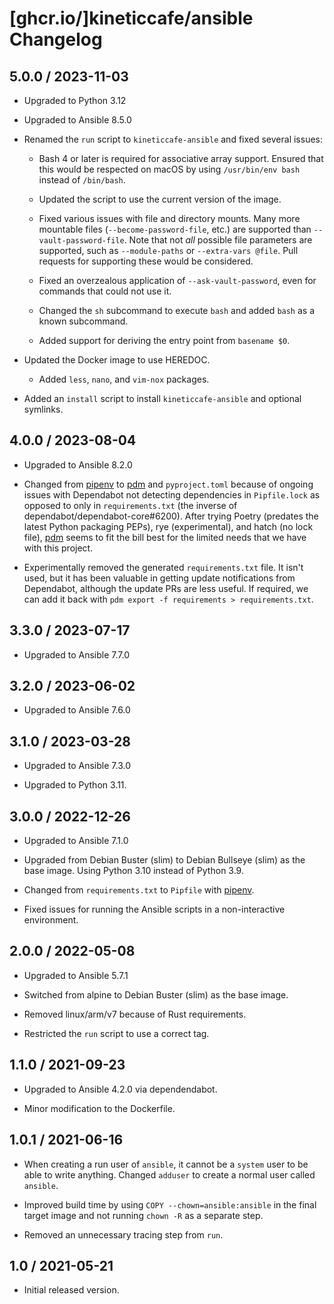 # [ghcr.io/]kineticcafe/ansible Changelog

## 5.0.0 / 2023-11-03

- Upgraded to Python 3.12

- Upgraded to Ansible 8.5.0

- Renamed the `run` script to `kineticcafe-ansible` and fixed several issues:

  - Bash 4 or later is required for associative array support. Ensured that
    this would be respected on macOS by using `/usr/bin/env bash` instead of
    `/bin/bash`.

  - Updated the script to use the current version of the image.

  - Fixed various issues with file and directory mounts. Many more mountable
    files (`--become-password-file`, etc.) are supported than
    `--vault-password-file`. Note that not _all_ possible file parameters are
    supported, such as `--module-paths` or `--extra-vars @file`. Pull requests
    for supporting these would be considered.

  - Fixed an overzealous application of `--ask-vault-password`, even for
    commands that could not use it.

  - Changed the `sh` subcommand to execute `bash` and added `bash` as a known
    subcommand.

  - Added support for deriving the entry point from `basename $0`.

- Updated the Docker image to use HEREDOC.

  - Added `less`, `nano`, and `vim-nox` packages.

- Added an `install` script to install `kineticcafe-ansible` and optional
  symlinks.

## 4.0.0 / 2023-08-04

- Upgraded to Ansible 8.2.0

- Changed from [pipenv][] to [pdm][] and `pyproject.toml` because of ongoing
  issues with Dependabot not detecting dependencies in `Pipfile.lock` as
  opposed to only in `requirements.txt` (the inverse of
  dependabot/dependabot-core#6200). After trying Poetry (predates the latest
  Python packaging PEPs), rye (experimental), and hatch (no lock file), [pdm][]
  seems to fit the bill best for the limited needs that we have with this
  project.

- Experimentally removed the generated `requirements.txt` file. It isn't used,
  but it has been valuable in getting update notifications from Dependabot,
  although the update PRs are less useful. If required, we can add it back with
  `pdm export -f requirements > requirements.txt`.

## 3.3.0 / 2023-07-17

- Upgraded to Ansible 7.7.0

## 3.2.0 / 2023-06-02

- Upgraded to Ansible 7.6.0

## 3.1.0 / 2023-03-28

- Upgraded to Ansible 7.3.0

- Upgraded to Python 3.11.

## 3.0.0 / 2022-12-26

- Upgraded to Ansible 7.1.0

- Upgraded from Debian Buster (slim) to Debian Bullseye (slim) as the base
  image. Using Python 3.10 instead of Python 3.9.

- Changed from `requirements.txt` to `Pipfile` with [pipenv][].

- Fixed issues for running the Ansible scripts in a non-interactive environment.

## 2.0.0 / 2022-05-08

- Upgraded to Ansible 5.7.1

- Switched from alpine to Debian Buster (slim) as the base image.

- Removed linux/arm/v7 because of Rust requirements.

- Restricted the `run` script to use a correct tag.

## 1.1.0 / 2021-09-23

- Upgraded to Ansible 4.2.0 via dependendabot.

- Minor modification to the Dockerfile.

## 1.0.1 / 2021-06-16

- When creating a run user of `ansible`, it cannot be a `system` user to be able
  to write anything. Changed `adduser` to create a normal user called `ansible`.

- Improved build time by using `COPY --chown=ansible:ansible` in the final
  target image and not running `chown -R` as a separate step.

- Removed an unnecessary tracing step from `run`.

## 1.0 / 2021-05-21

- Initial released version.

[pipenv]: https://pipenv.pypa.io/en/latest/
[pdm]: https://github.com/pdm-project/pdm
